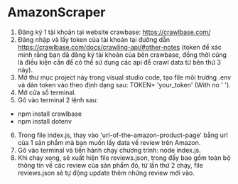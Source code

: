 # AmazonScraper

1. Đăng ký 1 tài khoản tại website crawbase: https://crawlbase.com/
2. Đăng nhập và lấy token của tài khoản tại đường dẫn https://crawlbase.com/docs/crawling-api/#other-notes (token để xác minh rằng bạn đã đăng ký tài khoản của bên crawbase, đồng thời cũng là điều kiện cần để có thể sử dụng các api để crawl data từ bên thứ 3 này).
3. Mở thư mục project này trong visual studio code, tạo file môi trường .env và dán token vào theo định dạng sau: TOKEN= 'your_token' (With no ' ').
4. Mở cửa sổ terminal.
5. Gõ vào terminal 2 lệnh sau:
- npm install crawlbase
- npm install dotenv
6. Trong file index.js, thay vào 'url-of-the-amazon-product-page' bằng url của 1 sản phẩm mà bạn muốn lấy data về review trên Amazon.
7. Gõ vào terminal và tiến hành chạy chương trình: node index.js.
8. Khi chạy xong, sẽ xuất hiện file reviews.json, trong đấy bao gồm toàn bộ thông tin về các review của sản phẩm đó, từ lần thứ 2 chạy, file reviews.json sẽ tự động update thêm những review mới vào.
